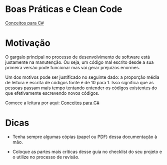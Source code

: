 # Boas Práticas e Clean Code

[Conceitos para C#](csharp.md)

# Motivação

O gargalo principal no processo de desenvolvimento de software está justamente na manutenção. Ou seja, um código mal escrito desde a sua primeira versão pode funcionar mas vai gerar prejuízos enormes.

Um dos motivos pode ser justificado no seguinte dado: a proporção média de leitura e escrita de códigos fonte é de 10 para 1. Isso significa que as pessoas passam mais tempo tentando entender os códigos existentes do que efetivamente escrevendo novos códigos.

Comece a leitura por aqui: [Conceitos para C#](csharp.md)

# Dicas

- Tenha sempre algumas cópias (papel ou PDF) dessa documentação à mão.

- Coloque as partes mais críticas desse guia no checklist do seu projeto e o utilize no processo de revisão.
